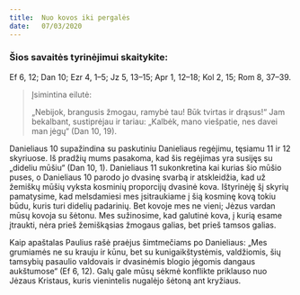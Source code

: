 ```yaml
---
title:  Nuo kovos iki pergalės
date:   07/03/2020
---
```


### Šios savaitės tyrinėjimui skaitykite:
Ef 6, 12; Dan 10; Ezr 4, 1–5; Jz 5, 13–15; Apr 1, 12–18; Kol 2, 15; Rom 8, 37–39.

> <p>Įsimintina eilutė:</p>
> „Nebijok, brangusis žmogau, ramybė tau! Būk tvirtas ir drąsus!“ Jam bekalbant, sustiprėjau ir tariau: „Kalbėk, mano viešpatie, nes davei man jėgų“ (Dan 10, 19).

Danieliaus 10 supažindina su paskutiniu Danieliaus regėjimu, tęsiamu 11 ir 12 skyriuose. Iš pradžių mums pasakoma, kad šis regėjimas yra susijęs su „dideliu mūšiu“ (Dan 10, 1). Danieliaus 11 sukonkretina kai kurias šio mūšio puses, o Danieliaus 10 parodo jo dvasinę svarbą ir atskleidžia, kad už žemiškų mūšių vyksta kosminių proporcijų dvasinė kova. Ištyrinėję šį skyrių pamatysime, kad melsdamiesi mes įsitraukiame į šią kosminę kovą tokiu būdu, kuris turi didelių padarinių. Bet kovoje mes ne vieni; Jėzus vardan mūsų kovoja su šėtonu. Mes sužinosime, kad galutinė kova, į kurią esame įtraukti, nėra prieš žemiškąsias žmogaus galias, bet prieš tamsos galias.

Kaip apaštalas Paulius rašė praėjus šimtmečiams po Danieliaus: „Mes grumiamės ne su krauju ir kūnu, bet su kunigaikštystėmis, valdžiomis, šių tamsybių pasaulio valdovais ir dvasinėmis blogio jėgomis dangaus aukštumose“ (Ef 6, 12). Galų gale mūsų sėkmė konflikte priklauso nuo Jėzaus Kristaus, kuris vienintelis nugalėjo šėtoną ant kryžiaus.
